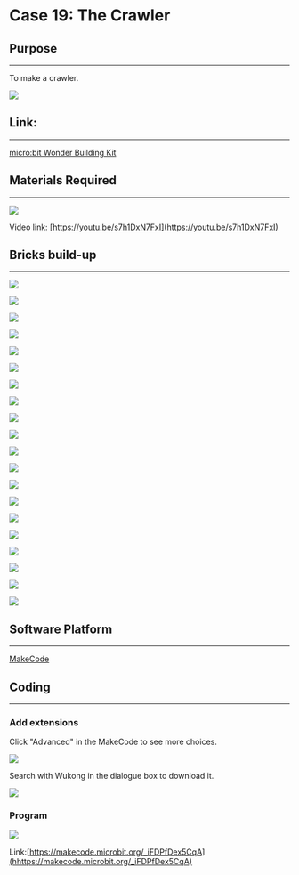 # Case 19: The Crawler

## Purpose
---
To make a crawler. 
 
![](./images/case-19-01.png)

## Link: 
---
[micro:bit Wonder Building Kit](https://www.elecfreaks.com/micro-bit-wonder-building-kit-without-micro-bit-board.html)

## Materials Required
---
![](./images/case-19-02.png)

Video link:
[https://youtu.be/s7h1DxN7FxI](https://youtu.be/s7h1DxN7FxI)

## Bricks build-up
---


![](./images/step-case-19-01.png)

![](./images/step-case-19-02.png)

![](./images/step-case-19-03.png)

![](./images/step-case-19-04.png)

![](./images/step-case-19-05.png)

![](./images/step-case-19-06.png)

![](./images/step-case-19-07.png)

![](./images/step-case-19-08.png)

![](./images/step-case-19-09.png)

![](./images/step-case-19-10.png)

![](./images/step-case-19-11.png)

![](./images/step-case-19-12.png)

![](./images/step-case-19-13.png)

![](./images/step-case-19-14.png)

![](./images/step-case-19-15.png)

![](./images/step-case-19-16.png)

![](./images/step-case-19-17.png)

![](./images/step-case-19-18.png)

![](./images/step-case-19-19.png)

![](./images/step-case-19-20.png)


## Software Platform
---
[MakeCode](https://makecode.microbit.org/)

## Coding
---
### Add extensions
Click "Advanced" in the MakeCode to see more choices.
 
![](./images/case-01-03.png)

Search with Wukong in the dialogue box to download it. 

![](./images/case-01-04.png)





### Program
 
![](./images/case-11-03.png)

Link:[https://makecode.microbit.org/_iFDPfDex5CqA](hhttps://makecode.microbit.org/_iFDPfDex5CqA)

